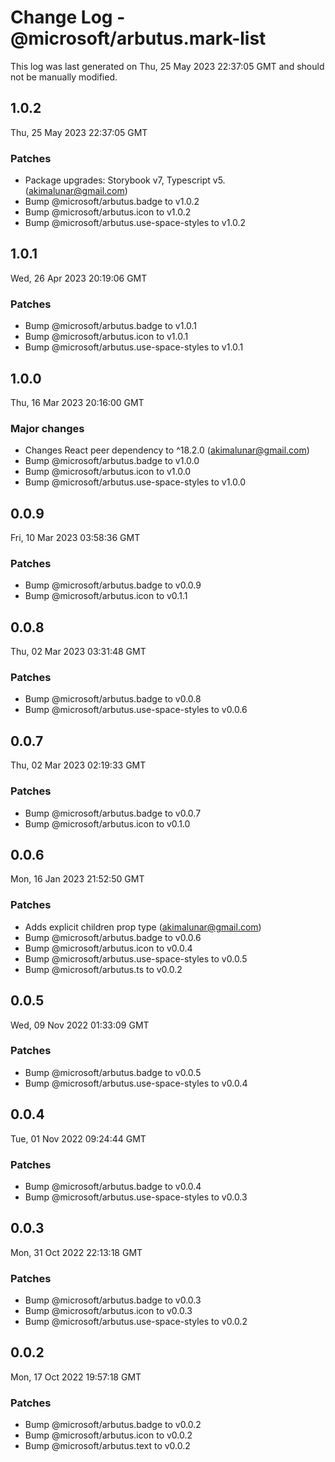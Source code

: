 # Change Log - @microsoft/arbutus.mark-list

This log was last generated on Thu, 25 May 2023 22:37:05 GMT and should not be manually modified.

<!-- Start content -->

## 1.0.2

Thu, 25 May 2023 22:37:05 GMT

### Patches

- Package upgrades: Storybook v7, Typescript v5. (akimalunar@gmail.com)
- Bump @microsoft/arbutus.badge to v1.0.2
- Bump @microsoft/arbutus.icon to v1.0.2
- Bump @microsoft/arbutus.use-space-styles to v1.0.2

## 1.0.1

Wed, 26 Apr 2023 20:19:06 GMT

### Patches

- Bump @microsoft/arbutus.badge to v1.0.1
- Bump @microsoft/arbutus.icon to v1.0.1
- Bump @microsoft/arbutus.use-space-styles to v1.0.1

## 1.0.0

Thu, 16 Mar 2023 20:16:00 GMT

### Major changes

- Changes React peer dependency to ^18.2.0 (akimalunar@gmail.com)
- Bump @microsoft/arbutus.badge to v1.0.0
- Bump @microsoft/arbutus.icon to v1.0.0
- Bump @microsoft/arbutus.use-space-styles to v1.0.0

## 0.0.9

Fri, 10 Mar 2023 03:58:36 GMT

### Patches

- Bump @microsoft/arbutus.badge to v0.0.9
- Bump @microsoft/arbutus.icon to v0.1.1

## 0.0.8

Thu, 02 Mar 2023 03:31:48 GMT

### Patches

- Bump @microsoft/arbutus.badge to v0.0.8
- Bump @microsoft/arbutus.use-space-styles to v0.0.6

## 0.0.7

Thu, 02 Mar 2023 02:19:33 GMT

### Patches

- Bump @microsoft/arbutus.badge to v0.0.7
- Bump @microsoft/arbutus.icon to v0.1.0

## 0.0.6

Mon, 16 Jan 2023 21:52:50 GMT

### Patches

- Adds explicit children prop type (akimalunar@gmail.com)
- Bump @microsoft/arbutus.badge to v0.0.6
- Bump @microsoft/arbutus.icon to v0.0.4
- Bump @microsoft/arbutus.use-space-styles to v0.0.5
- Bump @microsoft/arbutus.ts to v0.0.2

## 0.0.5

Wed, 09 Nov 2022 01:33:09 GMT

### Patches

- Bump @microsoft/arbutus.badge to v0.0.5
- Bump @microsoft/arbutus.use-space-styles to v0.0.4

## 0.0.4

Tue, 01 Nov 2022 09:24:44 GMT

### Patches

- Bump @microsoft/arbutus.badge to v0.0.4
- Bump @microsoft/arbutus.use-space-styles to v0.0.3

## 0.0.3

Mon, 31 Oct 2022 22:13:18 GMT

### Patches

- Bump @microsoft/arbutus.badge to v0.0.3
- Bump @microsoft/arbutus.icon to v0.0.3
- Bump @microsoft/arbutus.use-space-styles to v0.0.2

## 0.0.2

Mon, 17 Oct 2022 19:57:18 GMT

### Patches

- Bump @microsoft/arbutus.badge to v0.0.2
- Bump @microsoft/arbutus.icon to v0.0.2
- Bump @microsoft/arbutus.text to v0.0.2
